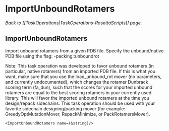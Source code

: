 # ImportUnboundRotamers
*Back to [[TaskOperations|TaskOperations-RosettaScripts]] page.*
## ImportUnboundRotamers

Import unbound rotamers from a given PDB file. Specify the unbound/native PDB file using the flag: -packing::unboundrot

Note: This task operation was developed to favor unbound rotamers (in particular, native rotamers) from an imported PDB file. If this is what you want, make sure that you use the load\_unbound\_rot mover (no parameters, and currently undocumented), which changes the rotamer Dunbrack scoring term (fa\_dun), such that the scores for your imported unbound rotamers are equal to the best scoring rotamers in your currently used library. This will favor the imported unbound rotamers at the time you design/repack sidechains. This task operation should be used with your favorite sidechain designing/packing mover (for example: GreedyOptMutationMover, RepackMinimize, or PackRotamersMover).

    <ImportUnboundRotamers name=(&string)/>

